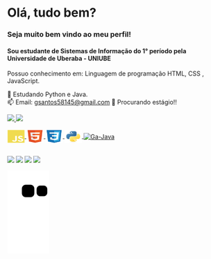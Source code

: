 # Olá, tudo bem?
### Seja muito bem vindo ao meu perfil!
#### Sou estudante de Sistemas de Informação do 1° período pela Universidade de Uberaba - UNIUBE

Possuo conhecimento em: Linguagem de programação HTML, CSS , JavaScript.

🌱 Estudando Python e Java. <br>
📫 Email: gsantos58145@gmail.com
🔭 Procurando estágio!!
 <div>
  <a href="https://github.com/santosgabrieldev">
  <img height="180em" src="https://github-readme-stats.vercel.app/api?username=santosgabrieldev&show_icons=true&theme=dark&include_all_commits=true&count_private=true"/>
  <img height="180em" src="https://github-readme-stats.vercel.app/api/top-langs/?username=santosgabrieldev&layout=compact&langs_count=7&theme=dark"/>
</div>
<div style="display: inline_block"><br>
  <img align="center" alt="Ga-Js" height="30" width="40" src="https://raw.githubusercontent.com/devicons/devicon/master/icons/javascript/javascript-plain.svg">
  <img align="center" alt="Ga-HTML" height="30" width="40" src="https://raw.githubusercontent.com/devicons/devicon/master/icons/html5/html5-original.svg">
  <img align="center" alt="Ga-CSS" height="30" width="40" src="https://raw.githubusercontent.com/devicons/devicon/master/icons/css3/css3-original.svg">
  <img align="center" alt="Ga-Python" height="30" width="40" src="https://raw.githubusercontent.com/devicons/devicon/master/icons/python/python-original.svg">
  <img align="center" alt="Ga-Java" height="30" width="40" src="https://raw.githubusercontent.com/jmnote/z-icons/master/svg/java.svg">
  </div>

  ##
  
 <div> 

  <a href="https://www.instagram.com/gabrielsantos.jpg/" target="_blank"><img src="https://img.shields.io/badge/-Instagram-%23E4405F?style=for-the-badge&logo=instagram&logoColor=white" target="_blank"></a>
  <a href = "mailto:gsantos58145@gmail.com"><img src="https://img.shields.io/badge/-Gmail-%23333?style=for-the-badge&logo=gmail&logoColor=white" target="_blank"></a>
  <a href="https://www.linkedin.com/in/gabriel-santos-6ab7b51a8/" target="_blank"><img src="https://img.shields.io/badge/-LinkedIn-%230077B5?style=for-the-badge&logo=linkedin&logoColor=white" target="_blank"></a> 
    <a href="https://api.whatsapp.com/send?phone=5534999915529&text=Olá! vim pelo GitHub" target="_blank"><img src="https://img.shields.io/badge/WhatsApp-25D366?style=for-the-badge&logo=whatsapp&logoColor=white" target="_blank"></a> 
   

 
</div>
  
  ![Snake animation](https://github.com/rafaballerini/rafaballerini/blob/output/github-contribution-grid-snake.svg)


